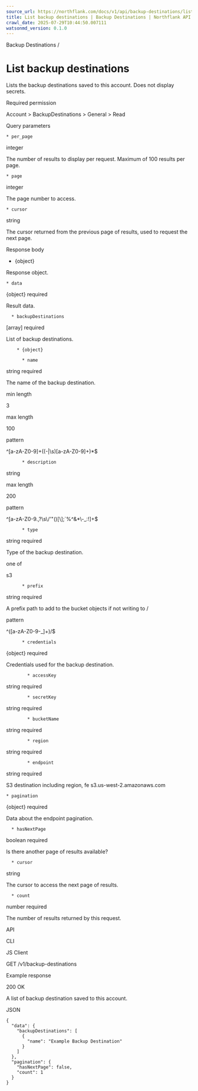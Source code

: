```yaml
---
source_url: https://northflank.com/docs/v1/api/backup-destinations/list-backup-destinations
title: List backup destinations | Backup Destinations | Northflank API docs
crawl_date: 2025-07-29T10:44:50.007111
watsonmd_version: 0.1.0
---
```


Backup Destinations / 

# List backup destinations

Lists the backup destinations saved to this account. Does not display secrets.

Required permission

Account > BackupDestinations > General > Read

Query parameters

    * per_page

integer

The number of results to display per request. Maximum of 100 results per page.

    * page

integer

The page number to access.

    * cursor

string

The cursor returned from the previous page of results, used to request the next page.




Response body

  * {object}

Response object.

    * data

{object} required

Result data.

      * backupDestinations

[array] required

List of backup destinations.

        * {object}

          * name

string required

The name of the backup destination.

min length

3

max length

100

pattern

^[a-zA-Z0-9]+((-|\s)[a-zA-Z0-9]+)*$

          * description

string

max length

200

pattern

^[a-zA-Z0-9.,?\s\\\/'"()[\\];`%^&*\\-_:!]+$

          * type

string required

Type of the backup destination.

one of

s3

          * prefix

string required

A prefix path to add to the bucket objects if not writing to /

pattern

^([a-zA-Z0-9-_]+)\/$

          * credentials

{object} required

Credentials used for the backup destination.

            * accessKey

string required

            * secretKey

string required

            * bucketName

string required

            * region

string required

            * endpoint

string required

S3 destination including region, fe s3.us-west-2.amazonaws.com

    * pagination

{object} required

Data about the endpoint pagination.

      * hasNextPage

boolean required

Is there another page of results available?

      * cursor

string

The cursor to access the next page of results.

      * count

number required

The number of results returned by this request.




API

CLI

JS Client

GET /v1/backup-destinations

Example response

200 OK

A list of backup destination saved to this account.

JSON
    
    
    {
      "data": {
        "backupDestinations": [
          {
            "name": "Example Backup Destination"
          }
        ]
      },
      "pagination": {
        "hasNextPage": false,
        "count": 1
      }
    }